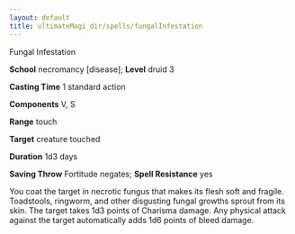 ```yaml
---
layout: default
title: ultimateMagi_dir/spells/fungalInfestation
---
```

Fungal Infestation

**School** necromancy [disease]; **Level** druid 3

**Casting Time** 1 standard action

**Components** V, S

**Range** touch

**Target** creature touched

**Duration** 1d3 days

**Saving Throw** Fortitude negates; **Spell Resistance** yes

You coat the target in necrotic fungus that makes its flesh soft and fragile. Toadstools, ringworm, and other disgusting fungal growths sprout from its skin. The target takes 1d3 points of Charisma damage. Any physical attack against the target automatically adds 1d6 points of bleed damage.

